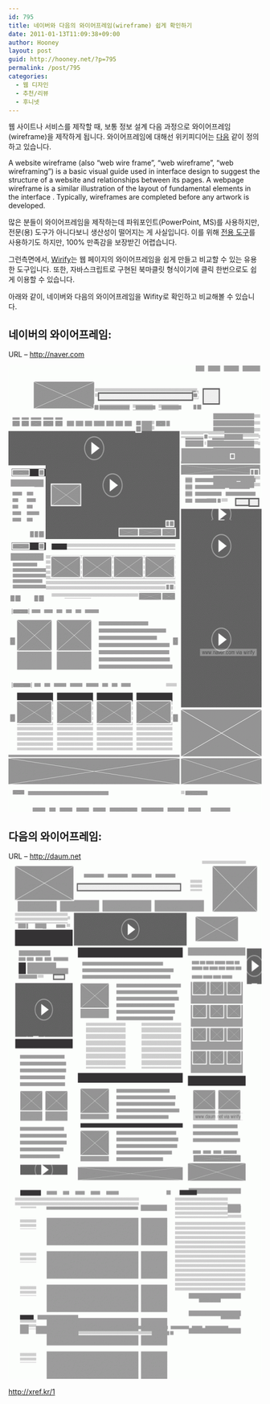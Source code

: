 ```yaml
---
id: 795
title: 네이버와 다음의 와이어프레임(wireframe) 쉽게 확인하기
date: 2011-01-13T11:09:38+09:00
author: Hooney
layout: post
guid: http://hooney.net/?p=795
permalink: /post/795
categories:
  - 웹 디자인
  - 추천/리뷰
  - 후니넷
---
```

웹 사이트나 서비스를 제작할 때, 보통 정보 설계 다음 과정으로 와이어프레임(wireframe)을 제작하게 됩니다. 와이어프레임에 대해선 위키피디어는 [다음](http://en.wikipedia.org/wiki/Website_wireframe) 같이 정의하고 있습니다.

A website wireframe (also &#8220;web wire frame&#8221;, &#8220;web wireframe&#8221;, &#8220;web wireframing&#8221;) is a basic visual guide used in interface design to suggest the structure of a website and relationships between its pages. A webpage wireframe is a similar illustration of the layout of fundamental elements in the interface . Typically, wireframes are completed before any artwork is developed.

많은 분들이 와이어프레임을 제작하는데 파워포인트(PowerPoint, MS)를 사용하지만, 전문(용) 도구가 아니다보니 생산성이 떨어지는 게 사실입니다. 이를 위해 [전용 도구](http://uxfactory.com/787)를 사용하기도 하지만, 100% 만족감을 보장받긴 어렵습니다.

그런측면에서, [Wirify](http://www.volkside.com/tools/wirify/)는 웹 페이지의 와이어프레임을 쉽게 만들고 비교할 수 있는 유용한 도구입니다. 또한, 자바스크립트로 구현된 북마클릿 형식이기에 클릭 한번으로도 쉽게 이용할 수 있습니다. 

아래와 같이, 네이버와 다음의 와이어프레임을 Wifity로 확인하고 비교해볼 수 있습니다.

## 네이버의 와이어프레임:

URL &#8211; <http://naver.com>

<a href="/2011/01/13/795/wireframe-naver/" rel="attachment wp-att-798"><img src="/wp-content/uploads/2011/01/wireframe-naver-600x887.gif" alt="" title="wireframe-naver" width="600" height="887" class="alignnone size-large wp-image-798" /></a>

## 다음의 와이어프레임:

URL &#8211; <http://daum.net>  
<a href="/2011/01/13/795/wireframe-daum/" rel="attachment wp-att-800"><img src="/wp-content/uploads/2011/01/wireframe-daum-600x1031.gif" alt="" title="wireframe-daum" width="600" height="1031" class="alignnone size-large wp-image-800" /></a>

<http://xref.kr/1>